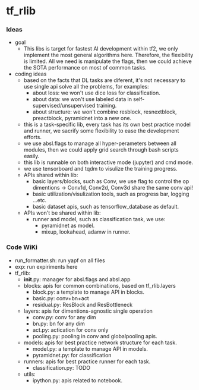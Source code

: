 # tf_rlib

### Ideas 

- goal
    - This libs is target for fastest AI development within tf2, we only implement the most general algorithms here. Therefore, the flexibility is limited. All we need is manipulate the flags, then we could achieve the SOTA performance on most of common tasks.
- coding ideas
    - based on the facts that DL tasks are diferent, it's not necessary to use single api solve all the problems, for examples:
        - about loss: we won't use dice loss for classification.
        - about data: we won't use labeled data in self-supervised/unsupervised training.
        - about structure: we won't combine resblock, resnextblock, preactblock, pyramidnet into a new one.
    - this is a task-specific lib, every task has its own best practice model and runner, we sacrify some flexibility to ease the development efforts.
    - we use absl.flags to manage all hyper-perameters between all modules, then we could apply grid search through bash scripts easily.
    - this lib is runnable on both interactive mode (jupyter) and cmd mode.
    - we use tensorboard and tqdm to visulize the training progress.
    - APIs shared within lib:
        - basic layers/blocks, such as Conv, we use flag to control the op dimentions -> Conv1d, Conv2d, Conv3d share the same conv api!
        - basic utilization/visulization tools, such as progress bar, logging ...etc.
        - basic dataset apis, such as tensorflow_database as default.
    - APIs won't be shared within lib:
        - runner and model, such as classification task, we use:
            - pyramidnet as model.
            - mixup, lookahead, adamw in runner.

### Code WiKi

- run_formatter.sh: run yapf on all files
- exp: run expiriments here
- tf_rlib: 
    - __init__.py: manager for absl.flags and absl.app
    - blocks: apis for common combinations, based on tf_rlib.layers
        - block.py: a template to manage API in blocks.
        - basic.py: conv+bn+act
        - residual.py: ResBlock and ResBottleneck
    - layers: apis for dimentions-agnostic single operation
        - conv.py: conv for any dim
        - bn.py: bn for any dim
        - act.py: actication for conv only
        - pooling.py: pooling in conv and globalpooling apis.
    - models: apis for best practice network structure for each task.
        - model.py: a template to manage API in models.
        - pyramidnet.py: for classification
    - runners: apis for best practice runner for each task.
        - classification.py: TODO
    - utils:
        - ipython.py: apis related to notebook.
  
